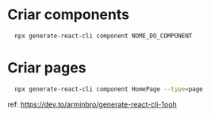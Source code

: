 # Criar components

```bash
  npx generate-react-cli component NOME_DO_COMPONENT
```

# Criar pages

```bash
  npx generate-react-cli component HomePage --type=page
```

ref: https://dev.to/arminbro/generate-react-cli-1ooh